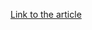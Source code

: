 [Link to the article](https://thehackernews.com/2025/08/dutch-ncsc-confirms-active-exploitation.html)
